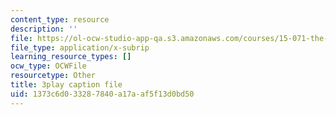 ```yaml
---
content_type: resource
description: ''
file: https://ol-ocw-studio-app-qa.s3.amazonaws.com/courses/15-071-the-analytics-edge-spring-2017/1373c6d033287840a17aaf5f13d0bd50_d2CfWJkklvo.srt
file_type: application/x-subrip
learning_resource_types: []
ocw_type: OCWFile
resourcetype: Other
title: 3play caption file
uid: 1373c6d0-3328-7840-a17a-af5f13d0bd50
---
```

